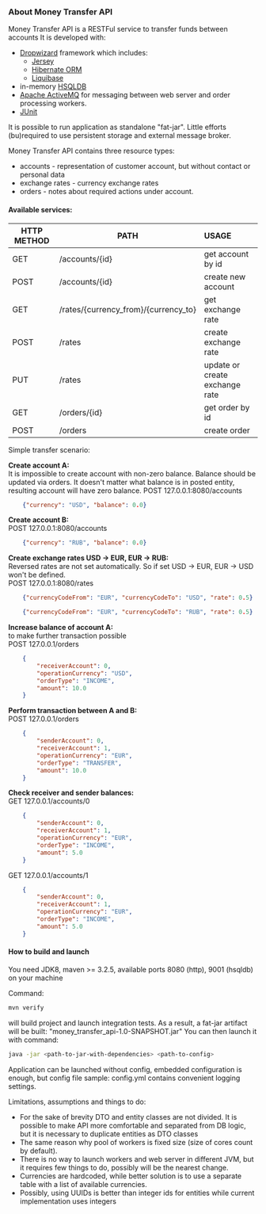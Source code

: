 ### About Money Transfer API

Money Transfer API is a RESTFul service to transfer funds between accounts
It is developed with:
*   [Dropwizard] framework which includes: 
    * [Jersey]
    * [Hibernate ORM]
    * [Liquibase]
*   in-memory [HSQLDB]
*   [Apache ActiveMQ] for messaging between web server and order processing workers.
*   [JUnit]


It is possible to run application as standalone "fat-jar". Little efforts (bu)required to use
persistent storage and external message broker.

Money Transfer API contains three resource types: 
*   accounts - representation of customer account, but without contact or personal data
*   exchange rates - currency exchange rates
*   orders - notes about required actions under account.

#### Available services:

| HTTP METHOD        | PATH           |  USAGE |
| ------------- |-------------|:-----|
| GET     | /accounts/{id}  | get account by id |
| POST    | /accounts/{id} | create new account |
| GET     | /rates/{currency_from}/{currency_to} | get exchange rate |
| POST     | /rates | create exchange rate |
| PUT     | /rates | update or create exchange rate |
| GET     | /orders/{id} | get order by id |
| POST     | /orders | create order |

Simple transfer scenario:

**Create account A:**  
It is impossible to create account with non-zero balance. Balance should be updated via orders. It doesn't matter
what balance is in posted entity, resulting account will have zero balance. 
POST 127.0.0.1:8080/accounts
```json
    {"currency": "USD", "balance": 0.0}
```

**Create account B:**  
POST 127.0.0.1:8080/accounts
```json
    {"currency": "RUB", "balance": 0.0}
```
**Create exchange rates USD -> EUR, EUR -> RUB:**  
Reversed rates are not set automatically. So if set USD -> EUR, EUR -> USD won't be defined.  
POST 127.0.0.1:8080/rates
```json
    {"currencyCodeFrom": "EUR", "currencyCodeTo": "USD", "rate": 0.5}
```
```json
    {"currencyCodeFrom": "EUR", "currencyCodeTo": "RUB", "rate": 0.5}
```

**Increase balance of account A:**  
to make further transaction possible  
POST 127.0.0.1/orders
```json
    {
        "receiverAccount": 0,
        "operationCurrency": "USD",
        "orderType": "INCOME",
        "amount": 10.0
    }
```

**Perform transaction between A and B:**  
POST 127.0.0.1/orders
```json
    {
        "senderAccount": 0,
        "receiverAccount": 1,
        "operationCurrency": "EUR",
        "orderType": "TRANSFER",
        "amount": 10.0
    }
```

**Check receiver and sender balances:**  
GET 127.0.0.1/accounts/0
```json
    {
        "senderAccount": 0,
        "receiverAccount": 1,
        "operationCurrency": "EUR",
        "orderType": "INCOME",
        "amount": 5.0
    }
```

GET 127.0.0.1/accounts/1
```json
    {
        "senderAccount": 0,
        "receiverAccount": 1,
        "operationCurrency": "EUR",
        "orderType": "INCOME",
        "amount": 5.0
    }
```


#### How to build and launch
You need JDK8, maven >= 3.2.5, available ports 8080 (http), 9001 (hsqldb) on your machine

Command:
```bash
mvn verify
```
will build project and launch integration tests.
As a result, a fat-jar artifact will be built: "money_transfer_api-1.0-SNAPSHOT.jar"
You can then launch it with command:
```bash
java -jar <path-to-jar-with-dependencies> <path-to-config>  
```
Application can be launched without config, embedded configuration is enough, but config file sample: config.yml contains convenient logging settings.

Limitations, assumptions and things to do:
*  For the sake of brevity DTO and entity classes are not divided. It is possible to make API more comfortable and separated from DB logic, but it is necessary to duplicate entities as DTO classes
*  The same reason why pool of workers is fixed size (size of cores count by default). 
*  There is no way to launch workers and web server in different JVM, but it requires few things to do, possibly will be the nearest change.
*  Currencies are hardcoded, while better solution is to use a separate table with a list of available currencies.
*  Possibly, using UUIDs is better than integer ids for entities while current implementation uses integers


[Dropwizard]: https://www.dropwizard.io/1.3.5/docs/
[Jersey]: https://jersey.github.io/
[Hibernate ORM]: http://hibernate.org/orm/
[Liquibase]: https://www.liquibase.org/
[HSQLDB]: http://hsqldb.org/
[Apache ActiveMQ]: https://activemq.apache.org/
[JUnit]: https://junit.org/